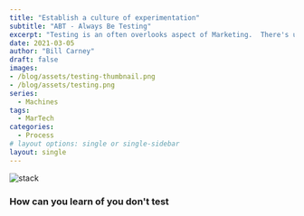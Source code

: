 ```yaml
---
title: "Establish a culture of experimentation"
subtitle: "ABT - Always Be Testing"
excerpt: "Testing is an often overlooks aspect of Marketing.  There's usually not a great amount of support for failing and given the pressures of Marketing most are risk adverse. This is exactly the opposit attitude you need for a progressive group.  You want to push boundries, you need to push boundries!"
date: 2021-03-05
author: "Bill Carney"
draft: false
images:
- /blog/assets/testing-thumbnail.png
- /blog/assets/testing.png
series:
  - Machines
tags:
  - MarTech
categories:
  - Process
# layout options: single or single-sidebar
layout: single
---
```


![stack](/blog/assets/testing.png)

### How can you learn of you don't test

